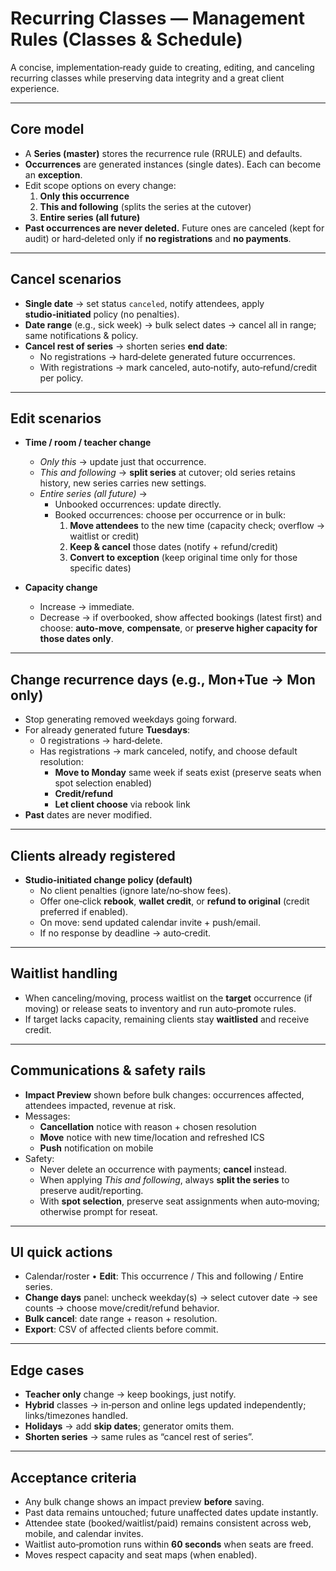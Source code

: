 # Recurring Classes — Management Rules (Classes & Schedule)

A concise, implementation‑ready guide to creating, editing, and canceling recurring classes while preserving data integrity and a great client experience.

---

## Core model
- A **Series (master)** stores the recurrence rule (RRULE) and defaults.
- **Occurrences** are generated instances (single dates). Each can become an **exception**.
- Edit scope options on every change:
  1) **Only this occurrence**
  2) **This and following** (splits the series at the cutover)
  3) **Entire series (all future)**
- **Past occurrences are never deleted.** Future ones are canceled (kept for audit) or hard‑deleted only if **no registrations** and **no payments**.

---

## Cancel scenarios
- **Single date** → set status `canceled`, notify attendees, apply **studio‑initiated** policy (no penalties).
- **Date range** (e.g., sick week) → bulk select dates → cancel all in range; same notifications & policy.
- **Cancel rest of series** → shorten series **end date**:
  - No registrations → hard‑delete generated future occurrences.
  - With registrations → mark canceled, auto‑notify, auto‑refund/credit per policy.

---

## Edit scenarios
- **Time / room / teacher change**
  - *Only this* → update just that occurrence.
  - *This and following* → **split series** at cutover; old series retains history, new series carries new settings.
  - *Entire series (all future)* →
    - Unbooked occurrences: update directly.
    - Booked occurrences: choose per occurrence or in bulk:
      1) **Move attendees** to the new time (capacity check; overflow → waitlist or credit)
      2) **Keep & cancel** those dates (notify + refund/credit)
      3) **Convert to exception** (keep original time only for those specific dates)

- **Capacity change**
  - Increase → immediate.
  - Decrease → if overbooked, show affected bookings (latest first) and choose: **auto‑move**, **compensate**, or **preserve higher capacity for those dates only**.

---

## Change recurrence days (e.g., Mon+Tue → Mon only)
- Stop generating removed weekdays going forward.
- For already generated future **Tuesdays**:
  - 0 registrations → hard‑delete.
  - Has registrations → mark canceled, notify, and choose default resolution:
    - **Move to Monday** same week if seats exist (preserve seats when spot selection enabled)
    - **Credit/refund**
    - **Let client choose** via rebook link
- **Past** dates are never modified.

---

## Clients already registered
- **Studio‑initiated change policy (default)**
  - No client penalties (ignore late/no‑show fees).
  - Offer one‑click **rebook**, **wallet credit**, or **refund to original** (credit preferred if enabled).
  - On move: send updated calendar invite + push/email.
  - If no response by deadline → auto‑credit.

---

## Waitlist handling
- When canceling/moving, process waitlist on the **target** occurrence (if moving) or release seats to inventory and run auto‑promote rules.
- If target lacks capacity, remaining clients stay **waitlisted** and receive credit.

---

## Communications & safety rails
- **Impact Preview** shown before bulk changes: occurrences affected, attendees impacted, revenue at risk.
- Messages:
  - **Cancellation** notice with reason + chosen resolution
  - **Move** notice with new time/location and refreshed ICS
  - **Push** notification on mobile
- Safety:
  - Never delete an occurrence with payments; **cancel** instead.
  - When applying *This and following*, always **split the series** to preserve audit/reporting.
  - With **spot selection**, preserve seat assignments when auto‑moving; otherwise prompt for reseat.

---

## UI quick actions
- Calendar/roster • **Edit**: This occurrence / This and following / Entire series.
- **Change days** panel: uncheck weekday(s) → select cutover date → see counts → choose move/credit/refund behavior.
- **Bulk cancel**: date range + reason + resolution.
- **Export**: CSV of affected clients before commit.

---

## Edge cases
- **Teacher only** change → keep bookings, just notify.
- **Hybrid** classes → in‑person and online legs updated independently; links/timezones handled.
- **Holidays** → add **skip dates**; generator omits them.
- **Shorten series** → same rules as “cancel rest of series”.

---

## Acceptance criteria
- Any bulk change shows an impact preview **before** saving.
- Past data remains untouched; future unaffected dates update instantly.
- Attendee state (booked/waitlist/paid) remains consistent across web, mobile, and calendar invites.
- Waitlist auto‑promotion runs within **60 seconds** when seats are freed.
- Moves respect capacity and seat maps (when enabled).

